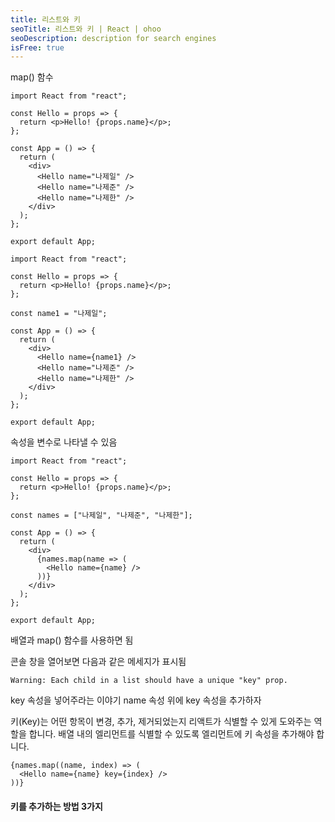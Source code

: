 ```yaml
---
title: 리스트와 키
seoTitle: 리스트와 키 | React | ohoo
seoDescription: description for search engines
isFree: true
---
```



map() 함수


```
import React from "react";

const Hello = props => {
  return <p>Hello! {props.name}</p>;
};

const App = () => {
  return (
    <div>
      <Hello name="나제일" />
      <Hello name="나제준" />
      <Hello name="나제한" />
    </div>
  );
};

export default App;
```


```
import React from "react";

const Hello = props => {
  return <p>Hello! {props.name}</p>;
};

const name1 = "나제일";

const App = () => {
  return (
    <div>
      <Hello name={name1} />
      <Hello name="나제준" />
      <Hello name="나제한" />
    </div>
  );
};

export default App;
```

속성을 변수로 나타낼 수 있음

```
import React from "react";

const Hello = props => {
  return <p>Hello! {props.name}</p>;
};

const names = ["나제일", "나제준", "나제한"];

const App = () => {
  return (
    <div>
      {names.map(name => (
        <Hello name={name} />
      ))}
    </div>
  );
};

export default App;
```

배열과 map() 함수를 사용하면 됨

콘솔 창을 열어보면 다음과 같은 메세지가 표시됨
```
Warning: Each child in a list should have a unique "key" prop.
```

key 속성을 넣어주라는 이야기
name 속성 위에 key 속성을 추가하자

키(Key)는 어떤 항목이 변경, 추가, 제거되었는지 리액트가 식별할 수 있게 도와주는 역할을 합니다. 배열 내의 엘리먼트를 식별할 수 있도록 엘리먼트에 키 속성을 추가해야 합니다.

```
{names.map((name, index) => (
  <Hello name={name} key={index} />
))}
```

#### 키를 추가하는 방법 3가지









